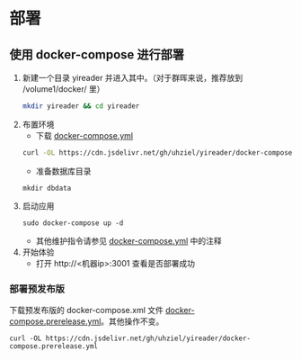 # 部署

## 使用 docker-compose 进行部署

1. 新建一个目录 yireader 并进入其中。（对于群晖来说，推荐放到 /volume1/docker/ 里）
   ``` bash
   mkdir yireader && cd yireader
   ```
2. 布置环境
   - 下载 [docker-compose.yml](https://github.com/uhziel/yireader/blob/main/docker-compose.yml)
   ``` bash
   curl -OL https://cdn.jsdelivr.net/gh/uhziel/yireader/docker-compose.yml
   ```
   - 准备数据库目录
   ```
   mkdir dbdata
   ```
3. 启动应用
   ```
   sudo docker-compose up -d
   ```
   - 其他维护指令请参见 [docker-compose.yml](https://github.com/uhziel/yireader/blob/main/docker-compose.yml) 中的注释
4. 开始体验
   - 打开 http://<机器ip>:3001 查看是否部署成功

### 部署预发布版

下载预发布版的 docker-compose.xml 文件 [docker-compose.prerelease.yml](https://github.com/uhziel/yireader/blob/main/docker-compose.prerelease.yml)。其他操作不变。

```
curl -OL https://cdn.jsdelivr.net/gh/uhziel/yireader/docker-compose.prerelease.yml
```